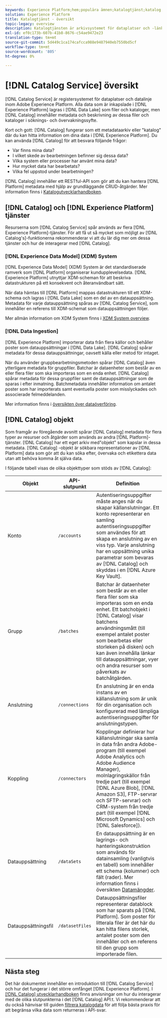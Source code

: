 ```yaml
---
keywords: Experience Platform;hem;populära ämnen;katalogtjänst;katalog;katalogtjänst;dataplats;dataplats;datahantering;datahantering;rad;rad;katalog;aktivera datauppsättning
solution: Experience Platform
title: Katalogtjänst - översikt
topic-legacy: overview
description: Katalogtjänsten är arkivsystemet för dataplatser och -länkar inom Adobe Experience Platform. Alla data som importeras till Experience Platform lagras i Data Lake som filer och kataloger, men i Catalog finns metadata och beskrivning för dessa filer och kataloger för sökning och övervakning.
exl-id: ef0c173b-607b-41b8-8676-c54ae9472e23
translation-type: tm+mt
source-git-commit: 5d449c1ca174cafcca988e9487940eb7550bd5cf
workflow-type: tm+mt
source-wordcount: '805'
ht-degree: 0%

---
```


# [!DNL Catalog Service] översikt

[!DNL Catalog Service] är registersystemet för dataplatser och datalinje inom Adobe Experience Platform. Alla data som är inkapslade i [!DNL Experience Platform] lagras i [!DNL Data Lake] som filer och kataloger, men [!DNL Catalog] innehåller metadata och beskrivning av dessa filer och kataloger i söknings- och övervakningssyfte.

Kort och gott: [!DNL Catalog] fungerar som ett metadataarkiv eller &quot;katalog&quot; där du kan hitta information om dina data i [!DNL Experience Platform]. Du kan använda [!DNL Catalog] för att besvara följande frågor:

* Var finns mina data?
* I vilket skede av bearbetningen befinner sig dessa data?
* Vilka system eller processer har använt mina data?
* Hur mycket data har bearbetats?
* Vilka fel uppstod under bearbetningen?

[!DNL Catalog] innehåller ett RESTful-API som gör att du kan hantera  [!DNL Platform] metadata med hjälp av grundläggande CRUD-åtgärder. Mer information finns i [Katalogutvecklarhandboken](api/getting-started.md).

## [!DNL Catalog] och  [!DNL Experience Platform] tjänster

Resurserna som [!DNL Catalog Service] spår används av flera [!DNL Experience Platform]-tjänster. För att få ut så mycket som möjligt av [!DNL Catalog's]-funktionerna rekommenderar vi att du lär dig mer om dessa tjänster och hur de interagerar med [!DNL Catalog].

### [!DNL Experience Data Model] (XDM) System

[!DNL Experience Data Model] (XDM) System är det standardiserade ramverk som  [!DNL Platform] organiserar kundupplevelsedata. [!DNL Experience Platform] utnyttjar XDM-scheman för att beskriva datastrukturen på ett konsekvent och återanvändbart sätt.

När data hämtas till [!DNL Platform] mappas datastrukturen till ett XDM-schema och lagras i [!DNL Data Lake] som en del av en datauppsättning. Metadata för varje datauppsättning spåras av [!DNL Catalog Service], som innehåller en referens till XDM-schemat som datauppsättningen följer.

Mer allmän information om XDM System finns i [XDM System overview](../xdm/home.md).

### [!DNL Data Ingestion]

[!DNL Experience Platform] importerar data från flera källor och behåller poster som datauppsättningar i  [!DNL Data Lake]. [!DNL Catalog] spårar metadata för dessa datauppsättningar, oavsett källa eller metod för intaget.

När du använder gruppbearbetningsmetoden spårar [!DNL Catalog] även ytterligare metadata för gruppfiler. Batchar är dataenheter som består av en eller flera filer som ska importeras som en enda enhet. [!DNL Catalog] spårar metadata för dessa gruppfiler samt de datauppsättningar som de sparas i efter inmatning. Batchmetadata innehåller information om antalet poster som har importerats samt eventuella poster som misslyckades och associerade felmeddelanden.

Mer information finns i [översikten över dataöverföring](../ingestion/home.md).

## [!DNL Catalog] objekt

Som framgår av föregående avsnitt spårar [!DNL Catalog] metadata för flera typer av resurser och åtgärder som används av andra [!DNL Platform]-tjänster. [!DNL Catalog] har ett eget arkiv med&quot;objekt&quot; som kapslar in dessa metadata. [!DNL Catalog] -objekt är sökbara representationer av  [!DNL Platform] data som gör att du kan söka efter, övervaka och etikettera data utan att behöva komma åt själva data.

I följande tabell visas de olika objekttyper som stöds av [!DNL Catalog]:

| Objekt | API-slutpunkt | Definition |
|---|---|---|
| Konto | `/accounts` | Autentiseringsuppgifter måste anges när du skapar källanslutningar. Ett konto representerar en samling autentiseringsuppgifter som användes för att skapa en anslutning av en viss typ. Varje anslutning har en uppsättning unika parametrar som bevaras av [!DNL Catalog] och skyddas i en [!DNL Azure Key Vault]. |
| Grupp | `/batches` | Batchar är dataenheter som består av en eller flera filer som ska importeras som en enda enhet. Ett batchobjekt i [!DNL Catalog] visar batchens användningsmått (till exempel antalet poster som bearbetas eller storleken på disken) och kan även innehålla länkar till datauppsättningar, vyer och andra resurser som påverkats av batchåtgärden. |
| Anslutning | `/connections` | En anslutning är en enda instans av en källanslutning som är unik för din organisation och konfigurerad med lämpliga autentiseringsuppgifter för anslutningstypen. |
| Koppling | `/connectors` | Kopplingar definierar hur källanslutningar ska samla in data från andra Adobe-program (till exempel Adobe Analytics och Adobe Audience Manager), molnlagringskällor från tredje part (till exempel [!DNL Azure Blob], [!DNL Amazon S3], FTP-servrar och SFTP-servrar) och CRM-system från tredje part (till exempel [!DNL Microsoft Dynamics] och [!DNL Salesforce]). |
| Datauppsättning | `/dataSets` | En datauppsättning är en lagrings- och hanteringskonstruktion som används för datainsamling (vanligtvis en tabell) som innehåller ett schema (kolumner) och fält (rader). Mer information finns i översikten [Datamängder](./datasets/overview.md). |
| Datauppsättningsfil | `/datasetFiles` | Datauppsättningsfiler representerar datablock som har sparats på [!DNL Platform]. Som poster för litterala filer är det här du kan hitta filens storlek, antalet poster som den innehåller och en referens till den grupp som importerade filen. |

## Nästa steg

Det här dokumentet innehåller en introduktion till [!DNL Catalog Service] och hur det fungerar i det större omfånget [!DNL Experience Platform]. I [[!DNL Catalog] utvecklarhandboken](api/getting-started.md) finns anvisningar om hur du interagerar med de olika slutpunkterna i det [!DNL Catalog] API:t. Vi rekommenderar att du också hänvisar till guiden [filtrera katalogdata](api/filter-data.md) för att följa bästa praxis för att begränsa vilka data som returneras i API-svar.
